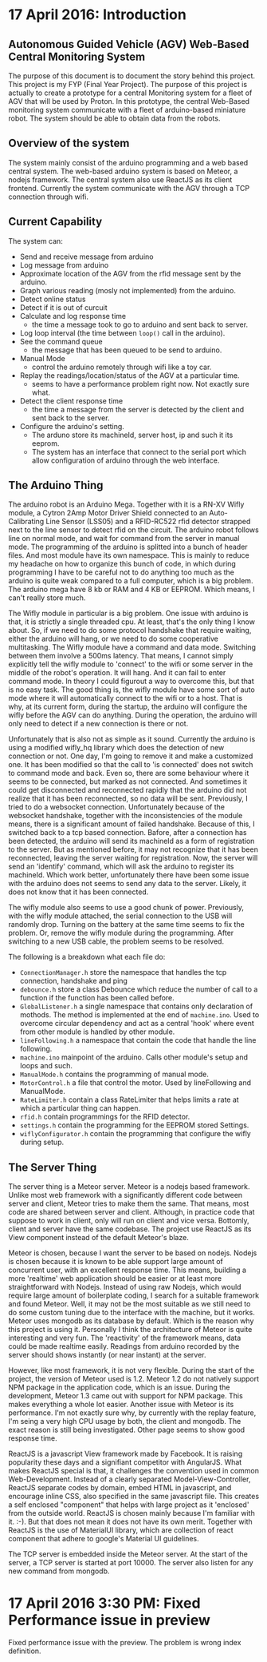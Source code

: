 
17 April 2016: Introduction
===========================

Autonomous Guided Vehicle (AGV) Web-Based Central Monitoring System
-------------------------------------------------------------------

The purpose of this document is to document the story behind this project.
This project is my FYP (Final Year Project). The purpose of this project
is actually to create a prototype for a central Monitoring system for a fleet
of AGV that will be used by Proton. In this prototype, the central Web-Based
monitoring system communicate with a fleet of arduino-based miniature robot.
The system should be able to obtain data from the robots.

Overview of the system
----------------------

The system mainly consist of the arduino programming and a web based central system.
The web-based arduino system is based on Meteor, a nodejs framework. The central system
also use ReactJS as its client frontend. Currently the system communicate with the
AGV through a TCP connection through wifi.

Current Capability
------------------

The system can:

- Send and receive message from arduino
- Log message from arduino
- Approximate location of the AGV from the rfid message sent by the arduino.
- Graph various reading (mosly not implemented) from the arduino.
- Detect online status
- Detect if it is out of curcuit
- Calculate and log response time
  - the time a message took to go to arduino and sent back to server.
- Log loop interval (the time between `loop()` call in the arduino).
- See the command queue
  - the message that has been queued to be send to arduino.
- Manual Mode
  - control the arduino remotely through wifi like a toy car.
- Replay the readings/location/status of the AGV at a particular time.
  - seems to have a performance problem right now. Not exactly sure what.
- Detect the client response time
  - the time a message from the server is detected by the client and sent back to the server.
- Configure the arduino's setting.
  - The arduno store its machineId, server host, ip and such it its eeprom.
  - The system has an interface that connect to the serial port which allow
    configuration of arduino through the web interface.

The Arduino Thing
-----------------

The arduino robot is an Arduino Mega. Together with it is a RN-XV Wifly module, a
Cytron 2Amp Motor Driver Shield connected to an Auto-Calibrating Line Sensor (LSS05)
and a RFID-RC522 rfid detector strapped next to the line sensor to detect rfid on
the circuit. The arduino robot follows line on normal mode, and wait for command
from the server in manual mode. The programming of the arduino is splitted into a
bunch of header files. And most module have its own namespace. This is mainly to
reduce my headache on how to organize this bunch of code, in which during programming
I have to be careful not to do anything too much as the arduino is quite weak
compared to a full computer, which is a big problem. The arduino mega have 8 kb
or RAM and 4 KB or EEPROM. Which means, I can't really store much.

The Wifly module in particular is a big problem. One issue with arduino is that, it
is strictly a single threaded cpu. At least, that's the only thing I know about.
So, if we need to do some protocol handshake that require waiting, either the arduino
will hang, or we need to do some cooperative multitasking. The Wifly module have a
command and data mode. Switching between them involve a 500ms latency. That means, I
cannot simply explicitly tell the wifly module to 'connect' to the wifi or some server
in the middle of the robot's operation. It will hang. And it can fail to enter command
mode. In theory I could figurout a way to overcome this, but that is no easy task.
The good thing is, the wifly module have some sort of auto mode where it will automatically
connect to the wifi or to a host. That is why, at its current form, during the startup,
the arduino will configure the wifly before the AGV can do anything. During the operation,
the arduino will only need to detect if a new connection is there or not.

Unfortunately that is also not as simple as it sound. Currently the arduino is using
a modified wifly_hq library which does the detection of new connection or not.
One day, I'm going to remove it and make a customized one. It has been modified so
that the call to 'is connected' does not switch to command mode and back. Even so,
there are some behaviour where it seems to be connected, but marked as not connected.
And sometimes it could get disconnected and reconnected rapidly that the arduino
did not realize that it has been reconnected, so no data will be sent. Previously,
I tried to do a websocket connection. Unfortunately because of the websocket handshake,
together with the inconsistencies of the module means, there is a significant amount
of failed handshake. Because of this, I switched back to a tcp based connection.
Bafore, after a connection has been detected, the arduino will send its machineId as
a form of registration to the server. But as mentioned before, it may not recognize
that it has been reconnected, leaving the server waiting for registration. Now,
the server will send an 'identify' command, which will ask the arduino to register
its machineId. Which work better, unfortunately there have been some issue with
the arduino does not seems to send any data to the server. Likely, it does not
know that it has been connected.

The wifly module also seems to use a good chunk of power. Previously, with the wifly
module attached, the serial connection to the USB will randomly drop. Turning on
the battery at the same time seems to fix the problem. Or, remove the wifly module
during the programming. After switching to a new USB cable, the problem seems to be
resolved.

The following is a breakdown what each file do:

- `ConnectionManager.h` store the namespace that handles the tcp connection, handshake
  and ping
- `debounce.h` store a class Debounce which reduce the number of call to a function
  if the function has been called before.
- `GlobalListener.h` a single namespace that contains only declaration of mothods. The
  method is implemented at the end of `machine.ino`. Used to overcome circular dependency
  and act as a central 'hook' where event from other module is handled by other module.
- `lineFollowing.h` a namespace that contain the code that handle the line following.
- `machine.ino` mainpoint of the arduino. Calls other module's setup and loops and such.
- `ManualMode.h` contains the programming of manual mode.
- `MotorControl.h` a file that control the motor. Used by lineFollowing and ManualMode.
- `RateLimiter.h` contain a class RateLimiter that helps limits a rate at which a
  particular thing can happen.
- `rfid.h` contain programmings for the RFID detector.
- `settings.h` contain the programming for the EEPROM stored Settings.
- `wiflyConfigurator.h` contain the programming that configure the wifly during setup.

The Server Thing
----------------

The server thing is a Meteor server. Meteor is a nodejs based framework. Unlike most
web framework with a significantly different code between server and client, Meteor
tries to make them the same. That means, most code are shared between server and client.
Although, in practice code that suppose to work in client, only will run on client
and vice versa. Bottomly, client and server have the same codebase. The project use
ReactJS as its View component instead of the default Meteor's blaze.

Meteor is chosen, because I want the server to be based on nodejs. Nodejs is chosen
because it is known to be able support large amount of concurrent user, with an excellent
response time. This means, building a more 'realtime' web application should be
easier or at least more straightforward with Nodejs. Instead of using raw Nodejs,
which would require large amount of boilerplate coding, I search for a suitable
framework and found Meteor. Well, it may not be the most suitable as we still need
to do some custom tuning due to the interface with the machine, but it works.
Meteor uses mongodb as its database by default. Which is the reason why this project
is using it. Personally I think the architecture of Meteor is quite interesting and
very fun. The 'reactivity' of the framework means, data could be made realtime easily.
Readings from arduino recorded by the server should shows instantly (or near instant)
at the server.

However, like most framework, it is not very flexible. During the start of the project,
the version of Meteor used is 1.2. Meteor 1.2 do not natively support NPM package
in the application code, which is an issue. During the development, Meteor 1.3 came
out with support for NPM package. This makes everything a whole lot easier. Another issue
with Meteor is its performance. I'm not exactly sure why, by currently with the replay
feature, I'm seing a very high CPU usage by both, the client and mongodb. The
exact reason is still being investigated. Other page seems to show good response time.

ReactJS is a javascript View framework made by Facebook. It is raising popularity these
days and a signifiant competitor with AngularJS. What makes ReactJS special is that,
it challenges the convention used in common Web-Development. Instead of a clearly
separated Model-View-Controller, ReactJS separate codes by domain, embed HTML in
javascript, and encourage inline CSS, also specified in the same javascript file.
This creates a self enclosed "component" that helps with large project as it 'enclosed'
from the outside world. ReactJS is chosen mainly because I'm familiar with it. :-).
But that does not mean it does not have its own merit. Together with ReactJS is the
use of MaterialUI library, which are collection of react component that adhere to
google's Material UI guidelines.

The TCP server is embedded inside the Meteor server. At the start of the server,
a TCP server is started at port 10000. The server also listen for any new command
from mongodb.

17 April 2016 3:30 PM: Fixed Performance issue in preview
=========================================================

Fixed performance issue with the preview. The problem is wrong index definition.
